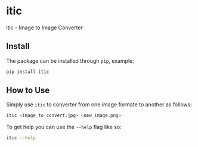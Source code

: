 # itic

itic - Image to Image Converter

## Install

The package can be installed through `pip`, example:

```bash
pip install itic
```

## How to Use

Simply use `itic` to converter from one image formate to another as follows:
```bash
itic <image_to_convert.jpg> <new_image.png>
```

To get help you can use the `--help` flag like so:
```bash
itic --help
```
